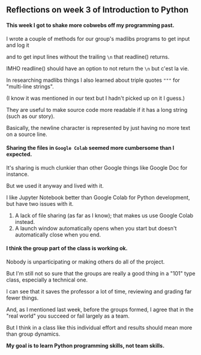## Reflections on week 3 of Introduction to Python
#### This week I got to shake more cobwebs off my programming past.
I wrote a couple of methods for our group's madlibs programs to get input and log it<p>
and to get input lines without the trailing ```\n``` that readline() returns.<p>
IMHO readline() should have an option to not return the ```\n``` but c'est la vie.<p>
In researching madlibs things I also learned about triple quotes ```"""``` for "multi-line strings".<p>
(I know it was mentioned in our text but I hadn't picked up on it I guess.)<p>
They are useful to make source code more readable if it has a long string (such as our story).<p>
Basically, the newline character is represented by just having no more text on a source line.<p> 

#### Sharing the files in ```Google Colab``` seemed more cumbersome than I expected.
It's sharing is much clunkier than other Google things like Google Doc for instance.<p>
But we used it anyway and lived with it.<p>
I like Jupyter Notebook better than Google Colab for Python development, but have two issues with it.
1. A lack of file sharing (as far as I know); that makes us use Google Colab instead.
2. A launch window automatically opens when you start but doesn't automatically close when you end.

#### I think the group part of the class is working ok.
Nobody is unparticipating or making others do all of the project.<p>
But I'm still not so sure that the groups are really a good thing in a "101" type class, especially a technical one.<p>
I can see that it saves the professor a lot of time, reviewing and grading far fewer things.<p>
And, as I mentioned last week, before the groups formed, I agree that in the "real world" you succeed or fail largely as a team.<p>
But I think in a class like this individual effort and results should mean more than group dynamics.<p>
**My goal is to learn Python programming skills, not team skills.**

